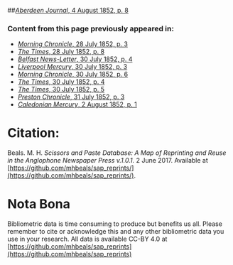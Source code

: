 ##[*Aberdeen Journal*, 4 August 1852, p. 8](https://mhbeals.github.io/sap_html/Aberdeen-Journal/Aberdeen-Journal-4-August-1852-p-8)

### Content from this page previously appeared in:
+ [*Morning Chronicle*, 28 July 1852, p. 3](https://mhbeals.github.io/sap_html/Morning-Chronicle/Morning-Chronicle-28-July-1852-p-3)
+ [*The Times*, 28 July 1852, p. 8](https://mhbeals.github.io/sap_html/The-Times/The-Times-28-July-1852-p-8)
+ [*Belfast News-Letter*, 30 July 1852, p. 4](https://mhbeals.github.io/sap_html/Belfast-News-Letter/Belfast-News-Letter-30-July-1852-p-4)
+ [*Liverpool Mercury*, 30 July 1852, p. 3](https://mhbeals.github.io/sap_html/Liverpool-Mercury/Liverpool-Mercury-30-July-1852-p-3)
+ [*Morning Chronicle*, 30 July 1852, p. 6](https://mhbeals.github.io/sap_html/Morning-Chronicle/Morning-Chronicle-30-July-1852-p-6)
+ [*The Times*, 30 July 1852, p. 4](https://mhbeals.github.io/sap_html/The-Times/The-Times-30-July-1852-p-4)
+ [*The Times*, 30 July 1852, p. 5](https://mhbeals.github.io/sap_html/The-Times/The-Times-30-July-1852-p-5)
+ [*Preston Chronicle*, 31 July 1852, p. 3](https://mhbeals.github.io/sap_html/Preston-Chronicle/Preston-Chronicle-31-July-1852-p-3)
+ [*Caledonian Mercury*, 2 August 1852, p. 1](https://mhbeals.github.io/sap_html/Caledonian-Mercury/Caledonian-Mercury-2-August-1852-p-1)
                    
# Citation: 

Beals. M. H. *Scissors and Paste Database: A Map of Reprinting and Reuse in the Anglophone Newspaper Press v.1.0.1.* 2 June 2017. Available at [https://github.com/mhbeals/sap_reprints/](https://github.com/mhbeals/sap_reprints/). 
                    
# Nota Bona

Bibliometric data is time consuming to produce but benefits us all. Please remember to cite or acknowledge this and any other bibliometric data you use in your research. All data is available CC-BY 4.0 at [https://github.com/mhbeals/sap_reprints](https://github.com/mhbeals/sap_reprints)